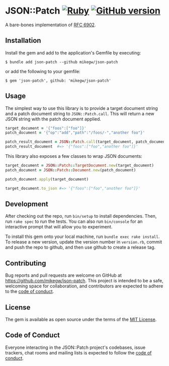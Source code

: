 # JSON::Patch [![Ruby](https://github.com/mikegw/json-patch/actions/workflows/main.yml/badge.svg)](https://github.com/mikegw/json-patch/actions/workflows/main.yml) [![GitHub version](https://badge.fury.io/gh/mikegw%2Fjson-patch.svg)](https://badge.fury.io/gh/mikegw%2Fjson-patch)

A bare-bones implementation of [RFC 6902](https://datatracker.ietf.org/doc/html/rfc6902).

## Installation

Install the gem and add to the application's Gemfile by executing:

    $ bundle add json-patch --github mikegw/json-patch

or add the following to your gemfile:

    $ gem 'json-patch', github: 'mikegw/json-patch'

## Usage
The simplest way to use this library is to provide a target document string and a patch document string to `JSON::Patch.call`.
This will return a new JSON string with the patch document applied.

```ruby
target_document = '{"foos":["foo"]}'
patch_document = '{"op":"add","path":"/foos/-","another foo"}'

patch_result_document = JSON::Patch.call(target_document, patch_document)
patch_result_document  #=> '{"foos":["foo","another foo"]}'
```

This library also exposes a few classes to wrap JSON documents:

```ruby
target_document = JSON::Patch::TargetDocument.new(target_document)
patch_document = JSON::Patch::Document.new(patch_document)

patch_document.apply(target_document)

target_document.to_json #=> '{"foos":["foo","another foo"]}'
```

## Development

After checking out the repo, run `bin/setup` to install dependencies. Then, run `rake spec` to run the tests. You can also run `bin/console` for an interactive prompt that will allow you to experiment.

To install this gem onto your local machine, run `bundle exec rake install`. To release a new version, update the version number in `version.rb`, commit and push the repo to github, and then use github to create a release tag.

## Contributing

Bug reports and pull requests are welcome on GitHub at https://github.com/mikegw/json-patch. This project is intended to be a safe, welcoming space for collaboration, and contributors are expected to adhere to the [code of conduct](https://github.com/[USERNAME]/json-patch/blob/main/CODE_OF_CONDUCT.md).

## License

The gem is available as open source under the terms of the [MIT License](https://opensource.org/licenses/MIT).

## Code of Conduct

Everyone interacting in the JSON::Patch project's codebases, issue trackers, chat rooms and mailing lists is expected to follow the [code of conduct](https://github.com/[USERNAME]/json-patch/blob/main/CODE_OF_CONDUCT.md).
